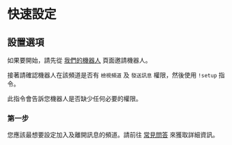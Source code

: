 # 快速設定

## 設置選項

如果要開始，請先從 [我們的機器人](./our-bots) 頁面邀請機器人。

接著請確認機器人在該頻道是否有 `檢視頻道` 及 `發送訊息` 權限，然後使用 `!setup` 指令。

此指令會告訴您機器人是否缺少任何必要的權限。

### 第一步

您應該最想要設定加入及離開訊息的頻道。請前往 [常見問答](./faq) 來獲取詳細資訊。
